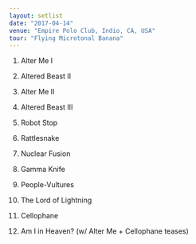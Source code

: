 ```yaml
---
layout: setlist
date: "2017-04-14"
venue: "Empire Polo Club, Indio, CA, USA"
tour: "Flying Microtonal Banana"
---
```



 1. Alter Me I

 2. Altered Beast II

 3. Alter Me II

 4. Altered Beast III

 5. Robot Stop

 6. Rattlesnake

 7. Nuclear Fusion

 8. Gamma Knife

 9. People-Vultures

10. The Lord of Lightning

11. Cellophane

12. Am I in Heaven?
    (w/ Alter Me + Cellophane teases)


